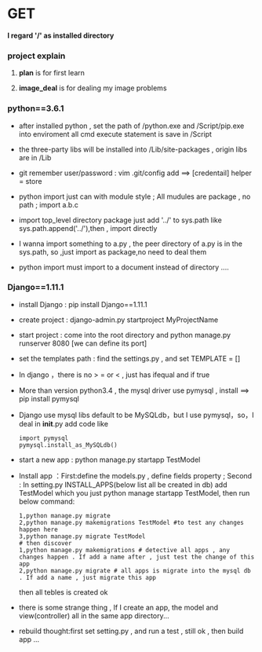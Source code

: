 
# GET  

**I regard '/' as installed directory**  

### project explain  

1. **plan** is for first learn  

2. **image_deal** is for dealing my image problems

### python==3.6.1  

* after installed python , set the path of /python.exe and /Script/pip.exe into enviroment  all cmd execute statement is save in /Script
  
* the three-party libs will be installed into /Lib/site-packages , origin libs are in /Lib  

* git remember user/password : vim .git/config add ==> [credentail] helper = store  

* python import just can with module style ; All mudules are package , no path ; import a.b.c

* import top_level directory package just add '../' to sys.path like sys.path.append('../'),then , import directly  

* I wanna import something to a.py , the peer directory of a.py is in the sys.path, so ,just import as package,no need to deal them

* python import must import to a document instead of directory  ....

### Django==1.11.1  

* install Django : pip install Django==1.11.1  

* create project : django-admin.py startproject MyProjectName  

* start project : come into the root directory and python manage.py runserver 8080 [we can define its port]  

* set the templates path : find the settings.py , and set TEMPLATE = []  

* In django ，there is no > = or < , just has ifequal and if true  

* More than version python3.4 , the mysql driver use pymysql , install ==> pip install pymysql 

* Django use mysql libs default to be MySQLdb，but I use pymysql，so，I deal in __init__.py add code like 
	```
	import pymysql  
	pymysql.install_as_MySQLdb()
	```

* start a new app : python manage.py startapp TestModel

* Install app ：First:define the models.py , define fields property ; Second : In setting.py INSTALL_APPS(below list all be created in db) add TestModel which you just python manage startapp TestModel, then run below command:
	```
	1,python manage.py migrate	
	2,python manage.py makemigrations TestModel	#to test any changes happen here
	3,python manage.py migrate TestModel	
	# then discover
	1,python manage.py makemigrations # detective all apps , any changes happen . If add a name after , just test the change of this app
	2,python manage.py migrate # all apps is migrate into the mysql db . If add a name , just migrate this app
	```
	then all tebles is created ok  

* there is some strange thing , If I create an app, the model and view(controller) all in the same app directory...  

* rebuild thought:first set setting.py , and run a test , still ok , then build app ...



